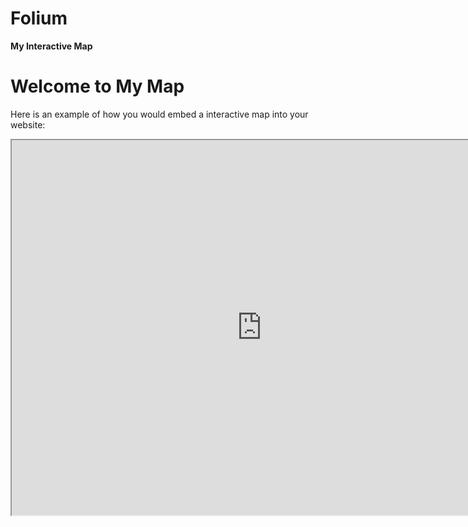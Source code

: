 # Folium

<html>
  <head>
    <b/>My Interactive Map</b/>
  </head>
  <body>
    <h1>Welcome to My Map</h1>
    <p>Here is an example of how you would embed a interactive map into your website:</p>
    <iframe src="https://cmmalyshko29.github.io/my-interactive-map/" width="800" height="600"></iframe>
  </body>
</html>
